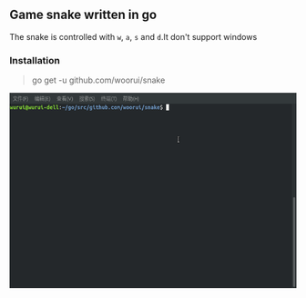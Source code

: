 ## Game snake written in go

The snake is controlled with `w`, `a`, `s` and `d`.It don't support windows

### Installation
> go get -u github.com/woorui/snake

![Show the running result](snake.gif)


